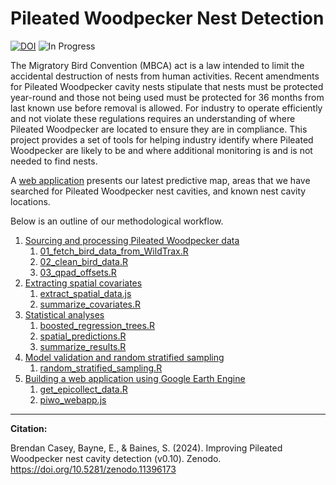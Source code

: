 
# Pileated Woodpecker Nest Detection


[![DOI](https://zenodo.org/badge/648137985.svg)](https://zenodo.org/doi/10.5281/zenodo.11396172) ![In Progress](https://img.shields.io/badge/Status-In%20Progress-yellow)

The Migratory Bird Convention (MBCA) act is a law intended to limit the accidental destruction of nests from human activities. Recent amendments for Pileated Woodpecker cavity nests stipulate that nests must be protected year-round and those not being used must be protected for 36 months from last known use before removal is allowed. For industry to operate efficiently and not violate these regulations requires an understanding of where Pileated Woodpecker are located to ensure they are in compliance. This project provides a set of tools for helping industry identify where Pileated Woodpecker are likely to be and where additional monitoring is and is not needed to find nests.

A [web application](https://ee-bgcasey-piwomodels.projects.earthengine.app/view/pileatedwoodpecker) presents our latest predictive map, areas that we have searched for Pileated Woodpecker nest cavities, and known nest cavity locations. 


Below is an outline of our methodological workflow. 

1. [Sourcing and processing Pileated Woodpecker data](documentation/piwo_data.md)
   1. [01_fetch_bird_data_from_WildTrax.R](1_code/r_scripts/01_fetch_bird_data_from_WildTrax.R)
   2. [02_clean_bird_data.R](1_code/r_scripts/02_clean_bird_data.R)
   3. [03_qpad_offsets.R](1_code/r_scripts/03_qpad_offsets.R)
2. [Extracting spatial covariates](documentation/spatial_covariates.md)
   1. [extract_spatial_data.js](1_code/GEE/extract_spatial_data.js)
   2. [summarize_covariates.R](1_code/r_scripts/3_summarize_covariates.R)
3. [Statistical analyses](documentation/statistical_analyses.md)
   1. [boosted_regression_trees.R](1_code/r_scripts/4_boosted_regression_trees.R)
   2. [spatial_predictions.R](1_code/r_scripts/5_spatial_predictions.R)
   3. [summarize_results.R](1_code/r_scripts/6_summarize_results.R)
4. [Model validation and random stratified sampling](documentation/random_stratified_sampling.md)
   1. [random_stratified_sampling.R](1_code/r_scripts/7_random_stratified_sampling.R)
5. [Building a web application using Google Earth Engine](documentation/gee_web_application.md)
   1. [get_epicollect_data.R](1_code/r_scripts/get_epicollect_data.R)
   2. [piwo_webapp.js](1_code/GEE/piwo_webapp.js)


----
**Citation:**

Brendan Casey, Bayne, E., & Baines, S. (2024). Improving Pileated Woodpecker nest cavity detection (v0.10). Zenodo. https://doi.org/10.5281/zenodo.11396173
